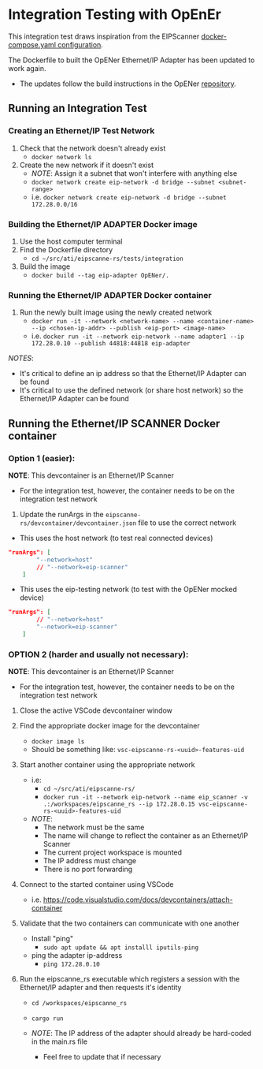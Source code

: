 # Integration Testing with OpEnEr

This integration test draws inspiration from the EIPScanner [docker-compose.yaml configuration](https://github.com/nimbuscontrols/EIPScanner/blob/master/docker-compose.yml).

The Dockerfile to built the OpENer Ethernet/IP Adapter has been updated to work again. 
* The updates follow the build instructions in the OpENer [repository](https://github.com/EIPStackGroup/OpENer).


## Running an Integration Test

### Creating an Ethernet/IP Test Network

1. Check that the network doesn't already exist
    * `docker network ls`
1. Create the new network if it doesn't exist
    * _NOTE_: Assign it a subnet that won't interfere with anything else
    * `docker network create eip-network -d bridge --subnet <subnet-range>`
    * i.e. `docker network create eip-network -d bridge --subnet 172.28.0.0/16`

<!-- Look into using an "ipvlan" driver instead of the default "bridge" for more control over the IP addresses -->

### Building the Ethernet/IP ADAPTER Docker image

1. Use the host computer terminal
1. Find the Dockerfile directory
    * `cd ~/src/ati/eipscanne-rs/tests/integration`
1. Build the image
    * `docker build --tag eip-adapter OpENer/.`


### Running the Ethernet/IP ADAPTER Docker container 

1. Run the newly built image using the newly created network
    * `docker run -it --network <network-name> --name <container-name> --ip <chosen-ip-addr> --publish <eip-port> <image-name>`
    * i.e. `docker run -it --network eip-network --name adapter1 --ip 172.28.0.10 --publish 44818:44818 eip-adapter`

_NOTES_:
* It's critical to define an ip address so that the Ethernet/IP Adapter can be found
* It's critical to use the defined network (or share host network) so the Ethernet/IP Adapter can be found


## Running the Ethernet/IP SCANNER Docker container

### Option 1 (easier):

**NOTE**: This devcontainer is an Ethernet/IP Scanner
* For the integration test, however, the container needs to be on the integration test network

1. Update the runArgs in the `eipscanne-rs/devcontainer/devcontainer.json` file to use the correct network

* This uses the host network (to test real connected devices)
```json
"runArgs": [
		"--network=host"
		// "--network=eip-scanner"
	]
```

* This uses the eip-testing network (to test with the OpENer mocked device)
```json
"runArgs": [
		// "--network=host"
		"--network=eip-scanner"
	]
```


### OPTION 2 (harder and usually not necessary):

**NOTE**: This devcontainer is an Ethernet/IP Scanner
* For the integration test, however, the container needs to be on the integration test network

1. Close the active VSCode devcontainer window
1. Find the appropriate docker image for the devcontainer
    * `docker image ls`
    * Should be something like: `vsc-eipscanne-rs-<uuid>-features-uid`
1. Start another container using the appropriate network
    * i.e:
        * `cd ~/src/ati/eipscanne-rs/`
        * `docker run -it --network eip-network --name eip_scanner -v .:/workspaces/eipscanne_rs --ip 172.28.0.15 vsc-eipscanne-rs-<uuid>-features-uid`
    * _NOTE_:
        * The network must be the same
        * The name will change to reflect the container as an Ethernet/IP Scanner
        * The current project workspace is mounted
        * The IP address must change
        * There is no port forwarding

1. Connect to the started container using VSCode
    * i.e. https://code.visualstudio.com/docs/devcontainers/attach-container

1. Validate that the two containers can communicate with one another
    * Install "ping"
        * `sudo apt update && apt installl iputils-ping`
    * ping the adapter ip-address
        * `ping 172.28.0.10`

1. Run the eipscanne_rs executable which registers a session with the Ethernet/IP adapter and then requests it's identity
    * `cd /workspaces/eipscanne_rs`
    * `cargo run`

    * _NOTE_: The IP address of the adapter should already be hard-coded in the main.rs file
        * Feel free to update that if necessary
